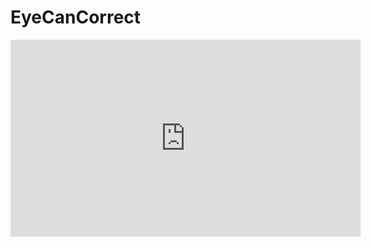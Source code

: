 # EyeCanCorrect
<p align="center">
<iframe width="560" height="315" src="https://www.youtube.com/embed/MxVBq2SDC_k" title="YouTube video player" frameborder="0" allow="accelerometer; autoplay; clipboard-write; encrypted-media; gyroscope; picture-in-picture" allowfullscreen></iframe>
</p>
